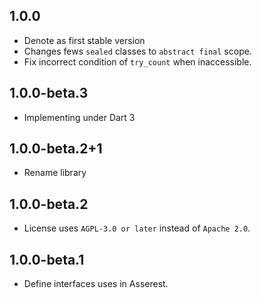 ## 1.0.0

* Denote as first stable version
* Changes fews `sealed` classes to `abstract final` scope.
* Fix incorrect condition of `try_count` when inaccessible.

## 1.0.0-beta.3

* Implementing under Dart 3

## 1.0.0-beta.2+1

* Rename library

## 1.0.0-beta.2

* License uses `AGPL-3.0 or later` instead of `Apache 2.0`.

## 1.0.0-beta.1

* Define interfaces uses in Asserest.
